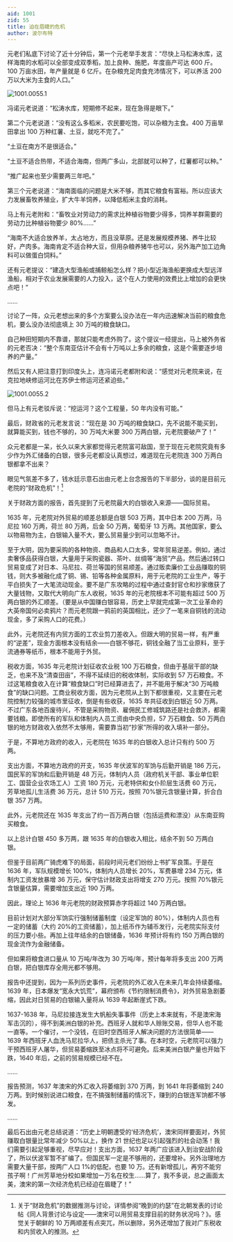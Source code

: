 ```yaml
---
aid: 1001
zid: 55
title: 迫在眉睫的危机
author: 波尔布特
---
```


元老们私底下讨论了近十分钟后，第一个元老举手发言：“尽快上马松涛水库，这样海南的水稻可以全部变成双季稻，加上良种、施肥，年度亩产可达 600 斤。100 万亩水田，年产量就是 6 亿斤。在杂粮充足肉食充沛情况下，可以养活 200 万以大米为主食的人口。”

![1001.0055.1](/1001/0055/1.webp)

冯诺元老说道：“松涛水库，短期修不起来，现在急得是眼下。”

第二个元老说道：“没有这么多稻米，农民要吃饱，可以杂粮为主食。400 万亩旱田拿出 100 万种红薯、土豆，就吃不完了。”

“土豆在南方不是很适合。”

“土豆不适合热带，不适合海南，但两广多山，北部就可以种了，红薯都可以种。”

“推广起来也至少需要两三年吧。”

第三个元老说道：“海南面临的问题是大米不够，而其它粮食有富裕。所以应该大力发展畜牧养殖业，扩大牛羊饲养，以降低稻米主食的消耗。

马上有元老附和：“畜牧业对劳动力的需求比种植谷物要少得多，饲养羊群需要的劳动力比种植谷物要少 80%……”

“海南不大适合放养羊，太占地方，而且没草原。还是发展规模养猪、养牛比较好，产肉多。海南肯定不适合种大豆，但用杂粮养猪牛也可以，另外海产加工边角料可以做蛋白饲料。”

还有元老提议：“建造大型渔船或捕鲸船怎么样？把小型近海渔船更换成大型远洋渔船，相对于农业发展需要的人力投入，这个在人力使用的效费比上增加的会更快点吧！”

……

讨论了一阵，众元老想出来的多个方案要么没办法在一年内迅速解决当前的粮食危机，要么没办法彻底填上 30 万吨的粮食缺口。

自己种田短期内不靠谱，那就只能考虑外购了。这个提议一经提出，马上被外务省的元老否决：“整个东南亚估计不会有十万吨以上多余的粮食，这是个需要逐步培养的产量。”

然后又有人把注意打到印度头上，连冯诺元老都附和说：“感觉对元老院来说，在克拉地峡修运河比在苏伊士修运河还紧迫些。”

![1001.0055.2](/1001/0055/2.webp)

但马上有元老驳斥说：“挖运河？这个工程量，50 年内没有可能。”

最后，财政省的元老发言说：“现在是 30 万吨的粮食缺口，先不说能不能买到，就算能买到，钱也不够的，30 万吨大米要 300 万两白银，元老院要破产了！”

众元老都是一呆，长久以来大家都觉得元老院富可敌国，至于现在元老院究竟有多少作为外汇储备的白银，很多元老都没认真想过，难道现在元老院连 300 万两白银都拿不出来？

眼见气氛差不多了，钱水廷示意石出由元老上台念报告的下半部分，谈的是目前元老院的“财政危机”！[^注1]

关于财政方面的报告，首先提到了元老院最大的白银收入来源——国际贸易。

1635 年，元老院对外贸易的顺差总额是白银 503 万两，其中日本 200 万两，马尼拉 160 万两，荷兰 80 万两，后金 50 万两，葡萄牙 13 万两。其他国家，要么以物易物为主，白银输入量不大，要么贸易量少到可以忽略不计。

至于大明，因为要采购的各种物资、商品和人口太多，常年贸易逆差。例如，通过卖奢侈品获得白银，大量用于采购瓷器、茶叶、丝绸等“海贸”产品，然后通过转口贸易变成了对日本、马尼拉、荷兰等国的贸易顺差。通过贩卖廉价工业品赚取的铜钱，则大多被融化成了铜、锡、铅等各种金属原料，用于元老院的工业生产，等于平白损失了一大笔流动现金。要不是广东攻略的过程中通过查封官仓和抄家缴获了大量钱物，又取代大明向广东人收税，1635 年的元老院根本不可能有超过 500 万两白银的外汇顺差。（要是从中国赚白银容易，历史上早就完成第一次工业革命的大英帝国何必卖鸦片？而元老院跟一鸦前的英国相比，还少了一笔来自铜钱的流动现金，多了采购人口的花费。）

此外，元老院还有内贸方面的工农业剪刀差收入。但跟大明的贸易一样，有严重的“逆差”，现金方面根本没有结余——白银不够花，铜钱全融了当工业原料，至于流通券等纸币，根本不能用于外贸。

税收方面，1635 年元老院计划征收农业税 100 万石粮食，但由于基层干部的缺乏，也来不及“清查田亩”，不得不延续旧的税收体制，实际收到 57 万石粮食。不过这笔粮食收入在计算“粮食缺口”时已经算进去了，并不能用于解决“30 万吨粮食”的缺口问题。工商业税收方面，因为元老院从上到下都很重视，又主要在元老院控制力较强的城市里征收，倒是有些收获，1635 年共征收到白银近 50 万两。不过广东各地百废待兴，不管是采购物资、雇佣民工修城筑路还是社会救济，都需要钱粮。即使所有的军队和体制内人员工资由中央负担，57 万石粮食、50 万两白银的地方财政收入依然不太够用，需要靠当初“抄家”所得的收入填补一部分。

于是，不算地方政府的收入，元老院在 1635 年的白银收入总计只有约 500 万两。

支出方面，不算地方政府的开支，1635 年伏波军的军饷与后勤开销是 186 万元，国民军的军饷和后勤开销是 48 万元，体制内人员（政府机关干部、事业单位职工、国营企业农场工人）工资 180 万元，元老特供和女仆阶层生活费 60 万元，芳草地孤儿生活费 36 万元，总计 510 万元，按照 70%银元含银量计算，折合白银 357 万两。

此外，元老院还在 1635 年支出了约一百万两白银（包括运费和漂没）从东南亚购买粮食。

以上总计白银 450 多万两，跟 1635 年的白银收入相比，结余不到 50 万两白银。

但鉴于目前两广骑虎难下的局面，前段时间元老们纷纷上书扩军良策。于是在 1636 年，军队规模增长 100%，体制内人员增长 20%，军费暴增 234 万元，体制内工资发放暴增 36 万元，保守估计财政支出将增支 270 万元。按照 70%银元含银量估算，需要增加支出近 190 万两。

因此，理论上 1636 年元老院的财政预算赤字将超过 140 万两白银。

目前计划对大部分军饷实行强制储蓄制度（设定军饷的 80%），体制内人员也有一定的储蓄（大约 20%的工资储蓄），加上纸币作为辅币发行，元老院实际支付的压力要小些。再加上往年结余的白银储备，1636 年预计将有约 150 万两白银的现金流作为金融储备。

但如果将粮食进口量从 10 万吨/年改为 30 万吨/年，预计每年将多支出 200 万两白银，把白银库存全用光都不够用。

报告中还提到，因为一系列历史事件，元老院的外汇收入在未来几年会持续萎缩。1639 年，日本爆发“宽永大饥荒”，幕府颁布《节约限制消费令》，对外贸易急剧萎缩，因此对日贸易的白银输入量将从 1639 年起断崖式下跌。

1637-1638 年，马尼拉接连发生大帆船失事事件（历史上本来就有，不是澳宋海军击沉的），得不到美洲白银的补充。西班牙人就和华人赊账交易，但华人也不能一直等。一个催讨，一个没钱，在旧时空西班牙人解决问题的方法很简单——1639 年西班牙人血洗马尼拉华人，把债主杀光了事。在本时空，元老院可以强力干预西班牙人屠华，但贸易萎缩跌至冰点将不可避免。后来美洲白银产量也开始下跌，1640 年后，之前的贸易规模已经不在。

……

报告预测，1637 年澳宋的外汇收入将萎缩到 370 万两，到 1641 年将萎缩到 240 万两。到时候别说进口粮食，在不搞强制储蓄的情况下，赚到的白银连军饷都不够发。

……

最后石出由元老总结说道：“历史上明朝遭受的‘经济危机’，澳宋同样要面对，外贸赚取白银量比常年减少 50%以上，换作 21 世纪也足以引起强烈的社会动荡！我们需要引起足够重视，尽早应对！支出方面，1637 年两广应该进入到治安战阶段了，所以伏波军暂不扩编了。但国民军一定是不够用的，还要增补。另外治理地方需要大量干部，按两广人口 1%的低配，也要 10 万。还有新增孤儿，再穷不能穷孩子啊！广州芳草地分校如果增加一万名在校生……算了，我不多说，总之画面太美，澳宋的第一次经济危机已经迫在眉睫了！”

[^注1]: 关于“财政危机”的数据推测与讨论，详情参阅“晚到的约瑟”在北朝发表的讨论帖《同人背景讨论与设定——澳宋可以用贸易支撑目前的财务状况吗？》。感觉关于朝鲜的 10 万两顺差有点突兀，所以删除，另外还增加了我对广东税收和内贸收入的推测。
